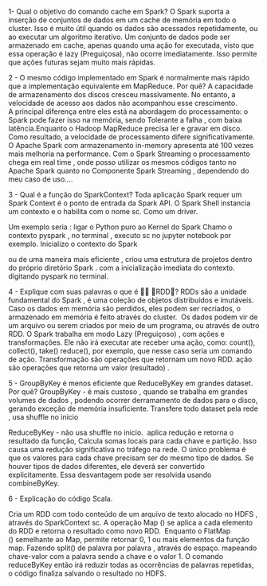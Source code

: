 1- Qual o objetivo do comando cache em Spark? 
O Spark suporta a inserção de conjuntos de dados em um cache de memória em todo o cluster. Isso é muito útil quando os dados são acessados ​​repetidamente, ou ao executar um algoritmo iterativo. Um conjunto de dados pode ser armazenado em cache, apenas quando  uma ação for executada, visto que essa operação é lazy (Preguiçosa), não ocorre imediatamente.
Isso permite que ações futuras sejam muito mais rápidas.

2 - O mesmo código implementado em Spark é normalmente mais rápido que a implementação equivalente em MapReduce. Por quê? 
A capacidade de armazenamento dos discos cresceu massivamente. No entanto, a velocidade de acesso aos dados não acompanhou esse crescimento.  
A principal diferença entre eles está na abordagem do processamento: o Spark pode fazer isso na memória, sendo Tolerante a falha , com baixa latência.Enquanto o Hadoop MapReduce precisa ler e gravar em disco. 
Como resultado, a velocidade de processamento difere significativamente. 
O Apache Spark com armazenamento in-memory apresenta até 100 vezes mais melhoria na performance. Com o Spark Streaming o processamento chega em real time ,  onde posso utilizar os mesmos códigos tanto no Apache Spark quanto no Componente Spark Streaming , dependendo do meu caso de uso…. 

3 - Qual é a função do SparkContext? 
Toda aplicação Spark requer um Spark Context  é o ponto de entrada da Spark API. 
O Spark Shell instancia um contexto e o habilita com o nome sc. 
Como um driver.

Um exemplo seria :
ligar o Python puro ao Kernel do Spark
Chamo o contexto pyspark , no terminal ,  executo sc no jupyter notebook por exemplo. Inicializo o contexto do Spark

ou de uma maneira mais eficiente , criou uma estrutura de projetos dentro do próprio diretório Spark . com a inicialização imediata do contexto. digitando pyspark no terminal.

4 - Explique com suas palavras o que é 􏰂􏰄 􏰆RDD􏰇?
RDDs são a unidade fundamental do Spark , é uma coleção de objetos distribuídos e imutáveis. Caso os dados em memória são perdidos, eles podem ser recriados, o armazenado em memória é feito através do cluster.  Os dados podem vir de um arquivo ou serem criados por meio de um programa, ou através de outro RDD.
O Spark trabalha em modo Lazy (Preguiçoso) , com ações e transformações.
Ele não irá executar ate receber uma ação, como: count(), collect(), take() reduce(), por exemplo, que nesse caso seria um comando de ação.
Transformação são operações que retornam um novo RDD. ação são operações que retorna um valor (resultado) .

5 - GroupByKey é menos eficiente que ReduceByKey em grandes dataset. Por quê? 
GroupByKey - é mais custoso , quando se trabalha em grandes volumes de dados , podendo ocorrer derramamento de dados para o disco, gerando exceção de memória insuficiente. Transfere todo dataset pela rede , usa shuffle no inicio 

ReduceByKey  - não usa shuffle no inicio.  aplica redução e retorna o resultado da função, Calcula somas locais para cada chave e partição. Isso causa uma redução significativa no tráfego na rede. O único problema é que os valores para cada chave precisam ser do mesmo tipo de dados. Se houver tipos de dados diferentes, ele deverá ser convertido explicitamente. Essa desvantagem pode ser resolvida usando combineByKey.

6 - Explicação do código Scala.

Cria um RDD com todo conteúdo de um arquivo de texto alocado no HDFS , através do SparkContext sc.
A operação Map () se aplica a cada elemento do RDD e retorna o resultado como novo RDD.  Enquanto o FlatMap () semelhante ao Map, permite retornar 0, 1 ou mais elementos da função map. Fazendo split() de palavra por palavra , através do espaço. mapeando chave-valor com a palavra sendo a chave e o valor 1.
O comando reduceByKey então irá reduzir todas as ocorrências de palavras repetidas,  o código finaliza salvando o resultado no HDFS.
 
